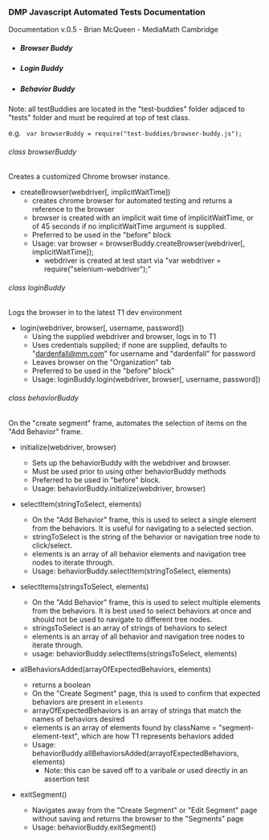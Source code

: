 ### DMP Javascript Automated Tests Documentation
Documentation v.0.5 - Brian McQueen - MediaMath Cambridge

* ##### Browser Buddy
* ##### Login Buddy
* ##### Behavior Buddy

Note: all testBuddies are located in the "test-buddies" folder adjaced to "tests" folder and must be required at top of test class.

e.g. ` var browserBuddy = require("test-buddies/browser-buddy.js");`
###### class browserBuddy
Creates a customized Chrome browser instance.
* createBrowser(webdriver[, implicitWaitTime])
    *  creates chrome browser for automated testing and returns a reference to the browser
    *  browser is created with an implicit wait time of implicitWaitTime, or of 45 seconds if no implicitWaitTime argument is supplied.
    *  Preferred to be used in the "before" block
    *  Usage: var browser = browserBuddy.createBrowser(webdriver[, implicitWaitTime]);
        * webdriver is created at test start via "var webdriver = require("selenium-webdriver");"

###### class loginBuddy
Logs the browser in to the latest T1 dev environment
* login(webdriver, browser[, username, password])
    * Using the supplied webdriver and browser, logs in to T1
    * Uses credentials supplied; if none are supplied, defaults to "dardenfall@mm.com" for username and "dardenfall" for password
    * Leaves browser on the "Organization" tab
    * Preferred to be used in the "before" block"
    * Usage: loginBuddy.login(webdriver, browser[, username, password])

###### class behaviorBuddy
On the "create segment" frame, automates the selection of items on the "Add Behavior" frame.
* initialize(webdriver, browser)
    * Sets up the behaviorBuddy with the webdriver and browser.
    * Must be used prior to using other behaviorBuddy methods
    * Preferred to be used in "before" block.
    * Usage: behaviorBuddy.initialize(webdriver, browser)

* selectItem(stringToSelect, elements)
    * On the "Add Behavior" frame, this is used to select a single element from the behaviors.  It is useful for navigating to a selected section.
    * stringToSelect is the string of the behavior or navigation tree node to click/select.
    * elements is an array of all behavior elements and navigation tree nodes to iterate through.
    * Usage: behaviorBuddy.selectItem(stringToSelect, elements)

* selectItems(stringsToSelect, elements)
    * On the "Add Behavior" frame, this is used to select multiple elements from the behaviors.  It is best used to select behaviors at once and should not be used to navigate to different tree nodes.
    * stringsToSelect is an array of strings of behaviors to select
    * elements is an array of all behavior and navigation tree nodes to iterate through.
    * usage: behaviorBuddy.selectItems(stringsToSelect, elements)

* allBehaviorsAdded(arrayOfExpectedBehaviors, elements)
    * returns a boolean
    * On the "Create Segment" page, this is used to confirm that expected behaviors are present in `elements`
    * arrayOfExpectedBehaviors is an array of strings that match the names of behaviors desired
    * elements is an array of elements found by className = "segment-element-text", which are how T1 represents behaviors added
    * Usage: behaviorBuddy.allBehaviorsAdded(arrayofExpectedBehaviors, elements)
        * Note: this can be saved off to a varibale or used directly in an assertion test
        
* exitSegment()
    * Navigates away from the "Create Segment" or "Edit Segment" page without saving and returns the browser to the "Segments" page
    * Usage: behaviorBuddy.exitSegment()
